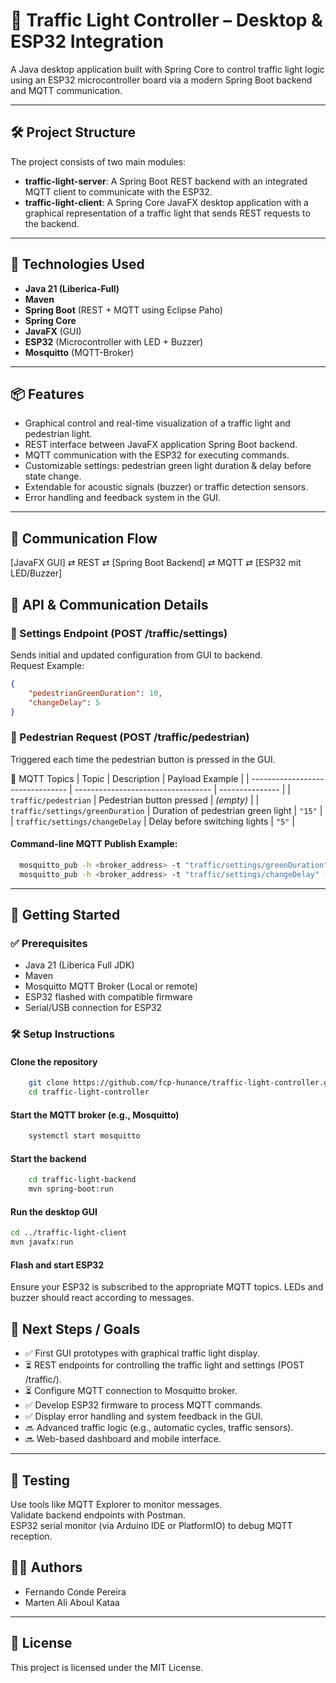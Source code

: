 # 🚦 Traffic Light Controller – Desktop & ESP32 Integration

A Java desktop application built with Spring Core to control traffic light logic using an ESP32 microcontroller board via a modern Spring Boot backend and MQTT communication.

---

## 🛠 Project Structure

The project consists of two main modules:

- **traffic-light-server**: A Spring Boot REST backend with an integrated MQTT client to communicate with the ESP32.
- **traffic-light-client**: A Spring Core JavaFX desktop application with a graphical representation of a traffic light that sends REST requests to the backend.

---

## 🔧 Technologies Used

- **Java 21 (Liberica-Full)**
- **Maven**
- **Spring Boot** (REST + MQTT using Eclipse Paho)
- **Spring Core**
- **JavaFX** (GUI)
- **ESP32** (Microcontroller with LED + Buzzer)
- **Mosquitto** (MQTT-Broker)

---

## 📦 Features

- Graphical control and real-time visualization of a traffic light and pedestrian light.
- REST interface between JavaFX application Spring Boot backend.
- MQTT communication with the ESP32 for executing commands.
- Customizable settings: pedestrian green light duration & delay before state change.
- Extendable for acoustic signals (buzzer) or traffic detection sensors. 
- Error handling and feedback system in the GUI.
---

## 🔄 Communication Flow

[JavaFX GUI] ⇄ REST ⇄ [Spring Boot Backend] ⇄ MQTT ⇄ [ESP32 mit LED/Buzzer]

## 📡 API & Communication Details

### 🔧 Settings Endpoint (POST /traffic/settings)
Sends initial and updated configuration from GUI to backend.   
Request Example:
```json
{
    "pedestrianGreenDuration": 10,
    "changeDelay": 5
}
```
### 🚶 Pedestrian Request (POST /traffic/pedestrian)
Triggered each time the pedestrian button is pressed in the GUI.

🔁 MQTT Topics
| Topic                            | Description                        | Payload Example |
| -------------------------------- | ---------------------------------- | --------------- |
| `traffic/pedestrian`             | Pedestrian button pressed          | *(empty)*       |
| `traffic/settings/greenDuration` | Duration of pedestrian green light | `"15"`          |
| `traffic/settings/changeDelay`   | Delay before switching lights      | `"5"`           |


#### Command-line MQTT Publish Example:
```bash
  mosquitto_pub -h <broker_address> -t "traffic/settings/greenDuration" -m "15"
  mosquitto_pub -h <broker_address> -t "traffic/settings/changeDelay" -m "5"
```
---

## 🚀 Getting Started
### ✅ Prerequisites
- Java 21 (Liberica Full JDK)
- Maven
- Mosquitto MQTT Broker (Local or remote)
- ESP32 flashed with compatible firmware
- Serial/USB connection for ESP32

### 🛠 Setup Instructions
#### Clone the repository
```bash
    git clone https://github.com/fcp-hunance/traffic-light-controller.git
    cd traffic-light-controller 
```
#### Start the MQTT broker (e.g., Mosquitto)
```bash
    systemctl start mosquitto
```
#### Start the backend
```bash
    cd traffic-light-backend
    mvn spring-boot:run
```
#### Run the desktop GUI
```bash
cd ../traffic-light-client
mvn javafx:run
```
#### Flash and start ESP32
Ensure your ESP32 is subscribed to the appropriate MQTT topics.
LEDs and buzzer should react according to messages.

## 🚧 Next Steps / Goals

- ✅ First GUI prototypes with graphical traffic light display.
- ⏳ REST endpoints for controlling the traffic light and settings (POST /traffic/).
- ⏳ Configure MQTT connection to Mosquitto broker.
- ✅ Develop ESP32 firmware to process MQTT commands.
- ✅ Display error handling and system feedback in the GUI.
- 🔜 Advanced traffic logic (e.g., automatic cycles, traffic sensors).
- 🔜 Web-based dashboard and mobile interface.

---
## 🧪 Testing
Use tools like MQTT Explorer to monitor messages.   
Validate backend endpoints with Postman.  
ESP32 serial monitor (via Arduino IDE or PlatformIO) to debug MQTT reception.

## 👨‍💻 Authors

- Fernando Conde Pereira
- Marten Ali Aboul Kataa

---

## 📄 License

This project is licensed under the MIT License.